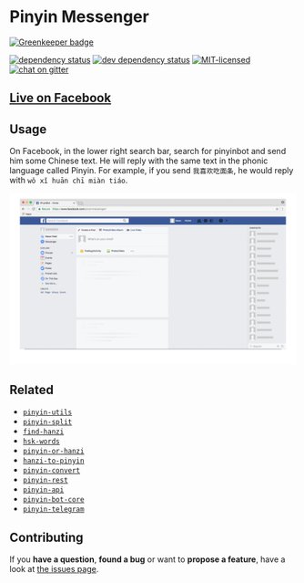 # Pinyin Messenger

[![Greenkeeper badge](https://badges.greenkeeper.io/pepebecker/pinyin-messenger.svg)](https://greenkeeper.io/)

[![dependency status](https://img.shields.io/david/pepebecker/pinyin-messenger.svg)](https://david-dm.org/pepebecker/pinyin-messenger)
[![dev dependency status](https://img.shields.io/david/dev/pepebecker/pinyin-messenger.svg)](https://david-dm.org/pepebecker/pinyin-messenger#info=devDependencies)
[![MIT-licensed](https://img.shields.io/github/license/pepebecker/pinyin-messenger.svg)](https://opensource.org/licenses/MIT)
[![chat on gitter](https://badges.gitter.im/pepebecker.svg)](https://gitter.im/pepebecker)

## [Live on Facebook](https://www.facebook.com/pinyinmessenger/)

## Usage

On Facebook, in the lower right search bar, search for pinyinbot and send him some Chinese text. He will reply with the same text in the phonic language called Pinyin. For example, if you send `我喜欢吃面条`, he would reply with `wǒ xǐ huān chī miàn tiáo`.

![Usage Animation](pinyin-bot.gif)

## Related

- [`pinyin-utils`](https://github.com/pepebecker/pinyin-utils)
- [`pinyin-split`](https://github.com/pepebecker/pinyin-split)
- [`find-hanzi`](https://github.com/pepebecker/find-hanzi)
- [`hsk-words`](https://github.com/pepebecker/hsk-words)
- [`pinyin-or-hanzi`](https://github.com/pepebecker/pinyin-or-hanzi)
- [`hanzi-to-pinyin`](https://github.com/pepebecker/hanzi-to-pinyin)
- [`pinyin-convert`](https://github.com/pepebecker/pinyin-convert)
- [`pinyin-rest`](https://github.com/pepebecker/pinyin-rest)
- [`pinyin-api`](https://github.com/pepebecker/pinyin-api)
- [`pinyin-bot-core`](https://github.com/pepebecker/pinyin-bot-core)
- [`pinyin-telegram`](https://github.com/pepebecker/pinyin-telegram)

## Contributing

If you **have a question**, **found a bug** or want to **propose a feature**, have a look at [the issues page](https://github.com/pepebecker/pinyin-messenger/issues).